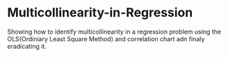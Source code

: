 # Multicollinearity-in-Regression
Showing how to identify multicollinearity in a regression problem using the OLS(Ordiniary Least Square Method) and correlation chart adn finaly eradicating it.

